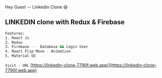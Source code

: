 Hey Gues! -- Linkedin Clone 😃
## LINKEDIN clone with Redux & Firebase

```bash
Features:
1. React Js
2. Redux
3. Firebase --- Database && Login User
4. React Flip Move - Animation
5. Material UI
```

`Visit - URL`
[https://linkedin-clone-7790f.web.app/](https://linkedin-clone-7790f.web.app)
